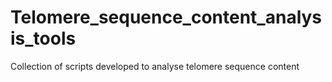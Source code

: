 # Telomere_sequence_content_analysis_tools
Collection of scripts developed to analyse telomere sequence content
